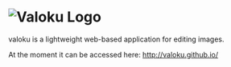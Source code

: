 ![Valoku Logo](https://raw.githubusercontent.com/valoku/valoku/master/resources/img/valoku-logo-large.png)
===================

valoku is a lightweight web-based application for editing images.

At the moment it can be accessed here:
http://valoku.github.io/